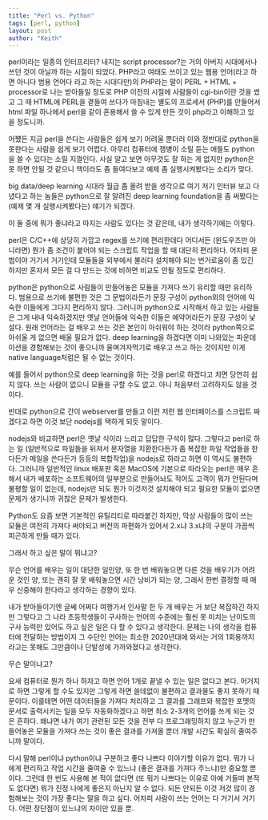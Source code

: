 ```yaml
---
title: "Perl vs. Python"
tags: [perl, python]
layout: post
author: "Keith"
---
```


perl이라는 일종의 인터프리터? 내지는 script processor?는 거의 아버지 시대에서나 쓰던 것이 아닐까 하는 시절이 되었다. PHP라고 여태도 쓰이고 있는 웹용 언어(라고 하면 아니다 범용 언어다 라고 하는 시대다만)의 PHP라는 말이 PERL + HTML + processor로 나는 받아들일 정도로 PHP 이전의 시절에 사람들이 cgi-bin이란 것을 썼고 그 때 HTML에 PERL을 곁들여 쓰다가 마침내는 별도의 프로세서 (PHP)를 만들어서 html 파일 하나에서 perl을 같이 혼용해서 쓸 수 있게 만든 것이 php라고 이해하고 있을 정도니까.

어쩄든 지금 perl을 쓴다는 사람들은 쉽게 보기 어려울 뿐더러 이와 정반대로 python을 못한다는 사람을 쉽게 보기 어렵다. 아무리 컴퓨터에 잼병이 소릴 듣는 애들도 python을 쓸 수 있다는 소릴 지껄인다. 사실 알고 보면 아무것도 잘 하는 게 없지만 python은 못 하면 안될 것 같으니 책이라도 좀 들여다보고 예제 좀 실행시켜봤다는 소리가 맞다.

big data/deep learning 시대라 월급 좀 올려 받을 생각으로 여기 저기 인터뷰 보고 다녔다고 하는 놈들은 python으로 잘 알려진 deep learning foundation을 좀 써봤다는 (예제 몇 개 실행시켜봤다는) 얘기가 되겠다.

이 둘 중에 뭐가 좋냐라고 따지는 사람도 있다는 것 같은데, 내가 생각하기에는 이렇다.

perl은 C/C++에 상당히 가깝고 regex를 쓰기에 편리한데다 어디서든 (윈도우즈만 아니라면) 뭔가 좀 조건이 붙어야 되는 스크립트 작업을 할 때 대단히 편리하다. 어차피 문법이야 거기서 거기인데 모듈들을 외부에서 불러다 설치해야 되는 번거로움이 좀 있긴 하지만 혼자서 모든 걸 다 만드는 것에 비하면 비교도 안될 정도로 편리하다.

python은 python으로 사람들이 만들어놓은 모듈을 가져다 쓰기 유리할 때만 유리하다. 범용으로 쓰기에 불편한 것은 그 문법이라든가 문장 구성이 python외의 언어에 익숙한 이들에게 그다지 편리하지 않다. 그러니까 python으로 시작해서 하고 있는 사람들은 그게 내내 익숙하겠지만 옛날 언어들에 익숙한 이들은 예약어라든가 문장 구성이 낯설다. 원래 언어라는 걸 배우고 쓰는 것은 본인이 아쉬워야 하는 것이라 python쪽으로 아쉬울 게 없으면 배울 필요가 없다. deep learning을 하겠다면 이미 나와있는 파운데이션을 경험해보는 것이 좋으니까 울며겨자먹기로 배우고 쓰고 하는 것이지만 이게 native language처럼은 될 수 없는 것이다. 

예를 들어서 python으로 deep learning을 하는 것을 perl로 하겠다고 치면 당연히 쉽지 않다. 쓰는 사람이 없으니 모듈을 구할 수도 없고. 아니 처음부터 고려하지도 않을 것이다.

반대로 python으로 간이 webserver를 만들고 이런 저런 웹 인터페이스를 스크립트 짜겠다고 하면 이것 보단 nodejs를 택하게 되듯 말이다.

nodejs와 비교하면 perl은 옛날 식이라 느리고 답답한 구석이 많다. 그렇다고 perl로 하는 일 (일반적으로 파일들을 뒤져서 문자열을 치환한다든가 좀 복잡한 파일 작업들을 한다든가 메일을 쓴다든가 등등의 복합작업)을 nodejs로 하라고 하면 이 역시도 불편하다. 그러니까 일반적인 linux 배포판 혹은 MacOS에 기본으로 따라오는 perl은 매우 흔해서 내가 배포하는 소프트웨어의 일부분으로 만들어놔도 적어도 고객이 뭐가 안된다며 불평할 일이 없는데, nodejs만 되도 뭔가 이것저것 설치해야 되고 필요한 모듈이 없으면 문제가 생기니까 귀찮은 문제가 발생한다.

Python도 요즘 보면 기본적인 유틸리티로 따라붙긴 하지만, 막상 사람들이 많이 쓰는 모듈은 여전히 가져다 써야되고 버전의 파편화가 있어서 2.x냐 3.x냐의 구분이 가끔씩 피곤하게 만들 때가 있다. 

그래서 하고 싶은 말이 뭐냐고?

무슨 언어를 배우는 일이 대단한 일인양, 또 한 번 배워놓으면 다른 것을 배우기가 어려운 것인 양, 또는 괜히 잘 못 배워놓으면 시간 낭비가 되는 양, 그래서 한번 결정할 때 매우 신중해야 한다라고 생각하는 경향이 있다. 

내가 받아들이기엔 글쎄 어쩌다 여행가서 인사말 한 두 개 배우는 거 보단 복잡하긴 하지만 그렇다고 그 나라 초등학생들이 구사하는 언어의 수준에는 훨씬 못 미치는 난이도의 구사 능력만 있어도 하고 싶은 일은 다 할 수 있다고 생각한다. 문제는 나의 생각을 컴퓨터에 전달하는 방법이지 그 수단인 언어는 최소한 2020년대에 와서는 거의 1회용까지라고는 못해도 그만큼이나 단발성에 가까와졌다고 생각한다.

무슨 말이냐고?

요새 컴퓨터로 뭔가 하나 하자고 하면 언어 1개로 끝낼 수 있는 일은 없다고 본다. 어거지로 하면 그렇게 할 수도 있지만 그렇게 하면 쓸데없이 불편하고 결과물도 좋지 못하기 때문이다. 이를테면 어떤 데이터들을 가져다 처리하고 그 결과를 그래프와 복잡한 포멧의 문서로 출력시키는 일을 모두 자동화하겠다고 하면 최소 2-3개의 언어를 쓰게 되는 것은 흔하다. 왜냐면 내가 여기 관련된 모든 것을 전부 다 프로그래밍하지 않고 누군가 만들어놓은 모듈을 가져다 쓰는 것이 좋은 결과를 가져올 뿐더 개발 시간도 확실히 줄여주니까 말이다.

다시 말해 perl이냐 python이냐 구분하고 좋다 나쁘다 이야기할 이유가 없다. 뭐가 나에게 편리하고 작업 시간을 줄여줄 수 있느냐 (좋은 결과를 가져다 주느냐)만 중요할 뿐이다. 그런데 한 번도 사용해 본 적이 없다면 (또 뭐가 나쁘다는 이유로 아예 거들떠 본적도 없다면) 뭐가 진정 나에게 좋은지 아닌지 알 수 없다. 되든 안되든 이것 저것 많이 경험해보는 것이 가장 좋다는 말을 하고 싶다. 어차피 사람이 쓰는 언어는 다 거기서 거기다. 어떤 장단점이 있느냐의 차이만 있을 뿐. 

